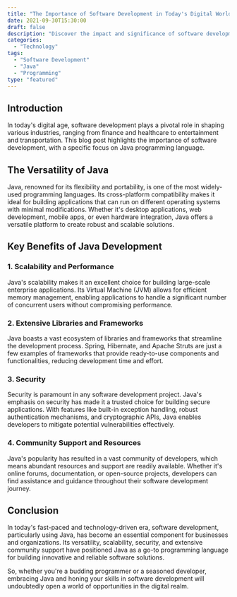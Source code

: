 ```yaml
---
title: "The Importance of Software Development in Today's Digital World"
date: 2021-09-30T15:30:00
draft: false
description: "Discover the impact and significance of software development in modern society, focusing on Java."
categories:
  - "Technology"
tags:
  - "Software Development"
  - "Java"
  - "Programming"
type: "featured"
---
```


## Introduction

In today's digital age, software development plays a pivotal role in shaping various industries, ranging from finance and healthcare to entertainment and transportation. This blog post highlights the importance of software development, with a specific focus on Java programming language. 

## The Versatility of Java

Java, renowned for its flexibility and portability, is one of the most widely-used programming languages. Its cross-platform compatibility makes it ideal for building applications that can run on different operating systems with minimal modifications. Whether it's desktop applications, web development, mobile apps, or even hardware integration, Java offers a versatile platform to create robust and scalable solutions.

## Key Benefits of Java Development

### 1. Scalability and Performance

Java's scalability makes it an excellent choice for building large-scale enterprise applications. Its Virtual Machine (JVM) allows for efficient memory management, enabling applications to handle a significant number of concurrent users without compromising performance.

### 2. Extensive Libraries and Frameworks

Java boasts a vast ecosystem of libraries and frameworks that streamline the development process. Spring, Hibernate, and Apache Struts are just a few examples of frameworks that provide ready-to-use components and functionalities, reducing development time and effort.

### 3. Security

Security is paramount in any software development project. Java's emphasis on security has made it a trusted choice for building secure applications. With features like built-in exception handling, robust authentication mechanisms, and cryptographic APIs, Java enables developers to mitigate potential vulnerabilities effectively.

### 4. Community Support and Resources

Java's popularity has resulted in a vast community of developers, which means abundant resources and support are readily available. Whether it's online forums, documentation, or open-source projects, developers can find assistance and guidance throughout their software development journey.

## Conclusion

In today's fast-paced and technology-driven era, software development, particularly using Java, has become an essential component for businesses and organizations. Its versatility, scalability, security, and extensive community support have positioned Java as a go-to programming language for building innovative and reliable software solutions.

So, whether you're a budding programmer or a seasoned developer, embracing Java and honing your skills in software development will undoubtedly open a world of opportunities in the digital realm.
